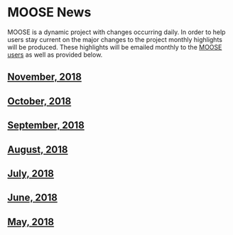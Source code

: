 # MOOSE News

MOOSE is a dynamic project with changes occurring daily. In order to help users stay current on the
major changes to the project monthly highlights will be produced. These highlights will be emailed
monthly to the [MOOSE users](contact_us.md) as well as provided below.

## [November, 2018](2018_11.md)

## [October, 2018](2018_10.md)

## [September, 2018](2018_09.md)

## [August, 2018](2018_08.md)

## [July, 2018](2018_07.md)

## [June, 2018](2018_06.md)

## [May, 2018](2018_05.md)
